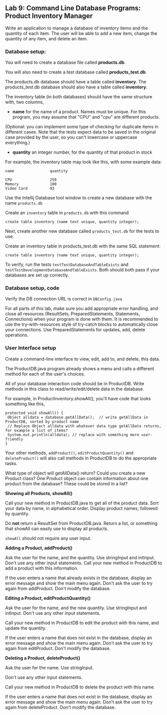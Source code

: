 ## Lab 9: Command Line Database Programs: Product Inventory Manager   

Write an application to manage a database of inventory items and the quantity of each item.
The user will be able to add a new item, change the quantity of any item, and delete an item.

### Database setup:

You will need to create a database file called **products.db**.

You will also need to create a test database called **products_test.db**

The products.db database should have a table called **inventory**.
The products_test.db database should also have a table called **inventory**.

The inventory table (in both databases) should have the same structure with, two columns, 

* **name** for the name of a product. Names must be unique. For this program, you may 
assume that "CPU" and "cpu" are different products.
 
(Optional: you can implement some type of checking for duplicate items in different cases. Note that the tests expect data to be saved in the original case provided by the user, so you can't lowercase or uppercase everything.)
 
* **quantity** an integer number, for the quantity of that product in stock

For example, the inventory table may look like this, with some example data:

```
name                quantity

CPU                 250
Memory              100
Video Card          93

```


Use the Intellij Database tool window to create a new database with the name `products.db` 

Create an `inventory` table in `products.db` with this command

```
create table inventory (name text unique, quantity integer);
```


Next, create another new database called `products_test.db` for the tests to use.

Create an inventory table in products_test.db with the same SQL statement: 

```
create table inventory (name text unique, quantity integer);
```

To verify, run the tests `testTestDatabaseAndTableExists` and `testTestDevelopmentDatabaseAndTableExists`. Both should both pass if your databases are set up correctly. 


### Database setup, code


Verify the DB connection URL is correct in `DBConfig.java`

For all parts of this lab, make sure you add appropriate error handling, and close all resources (ResultSets, PreparedStatements, Statements, Connections) when your program is done with them. It is recommended to use the try-with-resources style of try-catch blocks to automatically close your connections. Use PreparedStatements for updates, add, delete operations. 


### User Interface setup

Create a command-line interface to view, edit, add to, and delete, this data. 

The ProductDB.java program already shows a menu and calls a different method for each of the user's choices.

All of your database interaction code should be in ProductDB. Write methods in this class to read/write/edit/delete data in the database.

For example, in ProductInventory.showAll(), you'll have code that looks something like this,

```
protected void showAll() {
 Object alldata = database.getAllData();  // write getAllData in ProductDB, sorted by product name
 // Replace Object alldata with whatever data type getAllData returns, for example a list of items? 
 System.out.println(alldata); // replace with something more user-friendly
}
```

Your other methods, `addProduct()`, `editProductQuantity()` and `deleteProduct()` will also call methods in ProductDB to do the appropriate tasks.

What type of object will getAllData() return? Could you create a new Product class? One Product object can contain information about one product from the database? These could be stored in a list?

**Showing all Products, showAll()**

Call your new method in ProductDB.java to get all of the product data. Sort your data by name, in alphabetical order.  Display product names, followed by quantity.

Do **not** return a ResultSet from ProductDB.java. Return a list, or something that showAll can easily use to display all products.

`showAll` should not require any user input.


**Adding a Product, addProduct()**

Ask the user for the name, and the quantity. Use stringInput and intInput. 
Don't use any other input statements.
Call your new method in ProductDB to add a product with this information.

If the user enters a name that already exists in the database, display an error message and show the main menu again. Don't ask the user to try again from addProduct. Don't modify the database.


**Editing a Product, editProductQuantity()**

Ask the user for the name, and the new quantity.  Use stringInput and intInput. Don't use any other input statements.

Call your new method in ProductDB to edit the product with this name, and update the quantity.

If the user enters a name that does not exist in the database, display an error message and show the main menu again. Don't ask the user to try again from editProduct. Don't modify the database.


**Deleting a Product, deleteProduct()**

Ask the user for the name. Use stringInput. 

Don't use any other input statements.

Call your new method in ProductDB to delete the product with this name.

If the user enters a name that does not exist in the database, display an error message and show the main menu again. Don't ask the user to try again from deleteProduct. Don't modify the database.


